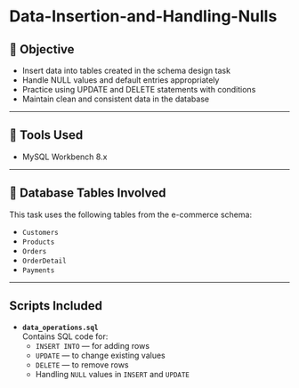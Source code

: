 # Data-Insertion-and-Handling-Nulls
## 🎯 Objective

- Insert data into tables created in the schema design task
- Handle NULL values and default entries appropriately
- Practice using UPDATE and DELETE statements with conditions
- Maintain clean and consistent data in the database

---

## 🧰 Tools Used

- MySQL Workbench 8.x

---

## 🧾 Database Tables Involved

This task uses the following tables from the e-commerce schema:

- `Customers`
- `Products`
- `Orders`
- `OrderDetail`
- `Payments`

---

##  Scripts Included

- **`data_operations.sql`**  
  Contains SQL code for:
  - `INSERT INTO` — for adding rows
  - `UPDATE` — to change existing values
  - `DELETE` — to remove rows
  - Handling `NULL` values in `INSERT` and `UPDATE`






